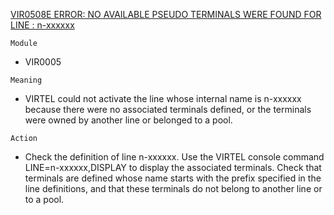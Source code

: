 [VIR0508E ERROR: NO AVAILABLE PSEUDO TERMINALS WERE FOUND FOR LINE : n-xxxxxx](https://virtel.readthedocs.io/en/latest/manuals/virtel/Virtel459MG/messages.html?highlight=VIR0508E#VIR0508E)

`Module`
- VIR0005

`Meaning`
- VIRTEL could not activate the line whose internal name is n-xxxxxx because there were no associated terminals defined, or the terminals were owned by another line or belonged to a pool.

`Action`
- Check the definition of line n-xxxxxx. Use the VIRTEL console command LINE=n-xxxxxx,DISPLAY to display the associated terminals. Check that terminals are defined whose name starts with the prefix specified in the line definitions, and that these terminals do not belong to another line or to a pool.
